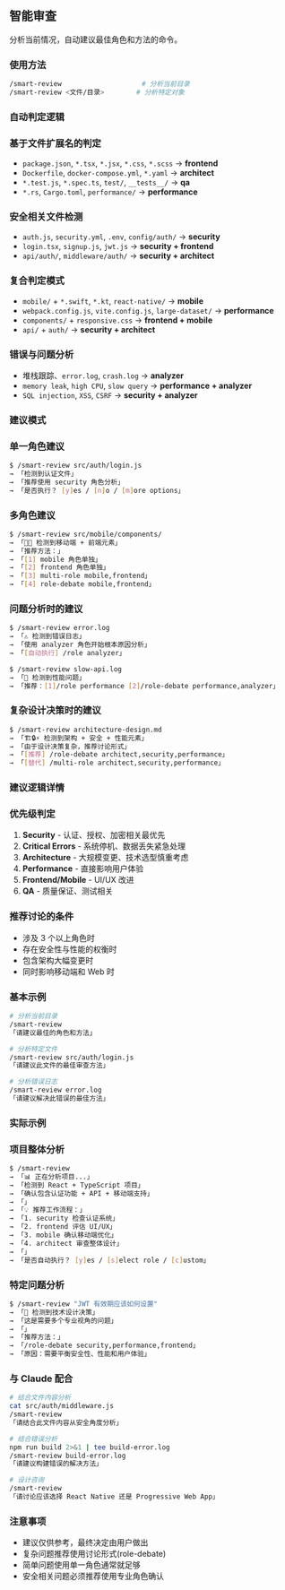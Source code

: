 ## 智能审查

分析当前情况，自动建议最佳角色和方法的命令。

### 使用方法

```bash
/smart-review                    # 分析当前目录
/smart-review <文件/目录>        # 分析特定对象
```

### 自动判定逻辑

### 基于文件扩展名的判定

- `package.json`, `*.tsx`, `*.jsx`, `*.css`, `*.scss` → **frontend**
- `Dockerfile`, `docker-compose.yml`, `*.yaml` → **architect**
- `*.test.js`, `*.spec.ts`, `test/`, `__tests__/` → **qa**
- `*.rs`, `Cargo.toml`, `performance/` → **performance**

### 安全相关文件检测

- `auth.js`, `security.yml`, `.env`, `config/auth/` → **security**
- `login.tsx`, `signup.js`, `jwt.js` → **security + frontend**
- `api/auth/`, `middleware/auth/` → **security + architect**

### 复合判定模式

- `mobile/` + `*.swift`, `*.kt`, `react-native/` → **mobile**
- `webpack.config.js`, `vite.config.js`, `large-dataset/` → **performance**
- `components/` + `responsive.css` → **frontend + mobile**
- `api/` + `auth/` → **security + architect**

### 错误与问题分析

- 堆栈跟踪、`error.log`, `crash.log` → **analyzer**
- `memory leak`, `high CPU`, `slow query` → **performance + analyzer**
- `SQL injection`, `XSS`, `CSRF` → **security + analyzer**

### 建议模式

### 单一角色建议

```bash
$ /smart-review src/auth/login.js
→ 「检测到认证文件」
→ 「推荐使用 security 角色分析」
→ 「是否执行？ [y]es / [n]o / [m]ore options」
```

### 多角色建议

```bash
$ /smart-review src/mobile/components/
→ 「📱🎨 检测到移动端 + 前端元素」
→ 「推荐方法：」
→ 「[1] mobile 角色单独」
→ 「[2] frontend 角色单独」
→ 「[3] multi-role mobile,frontend」
→ 「[4] role-debate mobile,frontend」
```

### 问题分析时的建议

```bash
$ /smart-review error.log
→ 「⚠️ 检测到错误日志」
→ 「使用 analyzer 角色开始根本原因分析」
→ 「[自动执行] /role analyzer」

$ /smart-review slow-api.log
→ 「🐌 检测到性能问题」
→ 「推荐：[1]/role performance [2]/role-debate performance,analyzer」
```

### 复杂设计决策时的建议

```bash
$ /smart-review architecture-design.md
→ 「🏗️🔒⚡ 检测到架构 + 安全 + 性能元素」
→ 「由于设计决策复杂，推荐讨论形式」
→ 「[推荐] /role-debate architect,security,performance」
→ 「[替代] /multi-role architect,security,performance」
```

### 建议逻辑详情

### 优先级判定

1. **Security** - 认证、授权、加密相关最优先
2. **Critical Errors** - 系统停机、数据丢失紧急处理
3. **Architecture** - 大规模变更、技术选型慎重考虑
4. **Performance** - 直接影响用户体验
5. **Frontend/Mobile** - UI/UX 改进
6. **QA** - 质量保证、测试相关

### 推荐讨论的条件

- 涉及 3 个以上角色时
- 存在安全性与性能的权衡时
- 包含架构大幅变更时
- 同时影响移动端和 Web 时

### 基本示例

```bash
# 分析当前目录
/smart-review
「请建议最佳的角色和方法」

# 分析特定文件
/smart-review src/auth/login.js
「请建议此文件的最佳审查方法」

# 分析错误日志
/smart-review error.log
「请建议解决此错误的最佳方法」
```

### 实际示例

### 项目整体分析

```bash
$ /smart-review
→ 「📊 正在分析项目...」
→ 「检测到 React + TypeScript 项目」
→ 「确认包含认证功能 + API + 移动端支持」
→ 「」
→ 「💡 推荐工作流程：」
→ 「1. security 检查认证系统」
→ 「2. frontend 评估 UI/UX」
→ 「3. mobile 确认移动端优化」
→ 「4. architect 审查整体设计」
→ 「」
→ 「是否自动执行？ [y]es / [s]elect role / [c]ustom」
```

### 特定问题分析

```bash
$ /smart-review "JWT 有效期应该如何设置"
→ 「🤔 检测到技术设计决策」
→ 「这是需要多个专业视角的问题」
→ 「」
→ 「推荐方法：」
→ 「/role-debate security,performance,frontend」
→ 「原因：需要平衡安全性、性能和用户体验」
```

### 与 Claude 配合

```bash
# 结合文件内容分析
cat src/auth/middleware.js
/smart-review
「请结合此文件内容从安全角度分析」

# 结合错误分析
npm run build 2>&1 | tee build-error.log
/smart-review build-error.log
「请建议构建错误的解决方法」

# 设计咨询
/smart-review
「请讨论应该选择 React Native 还是 Progressive Web App」
```

### 注意事项

- 建议仅供参考，最终决定由用户做出
- 复杂问题推荐使用讨论形式(role-debate)
- 简单问题使用单一角色通常就足够
- 安全相关问题必须推荐使用专业角色确认
